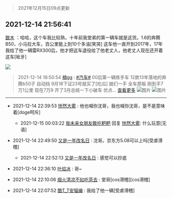 > 2021年12月15日09点更新
<link rel="stylesheet" href="https://cdn.jsdelivr.net/gh/taotie6/sampleJSON@main/css/photo_show.css">
<meta name="referrer" content="no-referrer" />


 ## 2021-12-14 21:56:41 

 [㪚木](https://www.coolapk.com/feed/32130402?shareKey=NDAwNzlmOTM5ZDAwNjFiOGEzOTU~) ：哈哈，这个车我比较熟，十年前我堂弟的第一辆车就是这货。1.6的奔腾B50，小马拉大车，百公里能上到10个多油[笑哭]
这车他一直开到2017年，17年我给了他一辆雷RX300后，他才把这车退役给了他老丈人，他老丈人现在还开着这车[呲牙] 

<div class="album">
<img class="img-item" src="https://image.coolapk.com/feed/2018/1217/07/1081091_1545003920_5732@216x196.gif" />
</div>

> 2021-12-14 18:50:54 
> [楠gg](https://www.coolapk.com/feed/32126433?shareKey=ZjIxNmQ5OWY2YThjNjFiOGEzOTU~) : <a class="feed-link-tag" href="/t/汽车?type=0">#汽车#</a> 00后第一辆练手车 12款13年落地的奔腾b50子 自动挡 9月18下证23号就买了[吃瓜] 娘们一手 全车原板 刚到手7万1公里 现在7万9 开了3月总结一下小破车 优点... <a href="">查看更多</a> 
![图片](https://image.coolapk.com/feed/2021/1214/18/2264424_8553dda0_9051_0104_993@3325x2494.jpeg)
![图片](https://image.coolapk.com/feed/2021/1214/18/2264424_77c8a5b1_9051_0113_567@3325x2494.jpeg)

 ------- 

- 2021-12-14 22:39:53 [恍然大雾](uid=1849331) : 他也喊你沈哥，我也喊你沈哥，是不是意味着[doge呵斥] 

    - 2021-12-15 00:03:22 [我未来女朋友敢吃粑粑](uid=2637306) 回复 [恍然大雾](uid=1849331): 什么玩意[无语] 

- 2021-12-14 22:49:50 [又是一年改名日](uid=2764896) : 沈哥。京东方5.08可以上吗[受虐滑稽] 

    - 2021-12-14 22:52:13 [又是一年改名日](uid=2764896) : 感觉可以抄底 

- 2021-12-14 22:36:10 [叶焰冰](uid=1065430) : 哥~ 

- 2021-12-14 22:10:06 [烟火清凉不如吃茶去](uid=4279524) : 堂哥[cos滑稽][cos滑稽] 

- 2021-12-14 22:07:52 [酷T_T安猫编](uid=3220399) : 我给了他一辆[受虐滑稽] 


